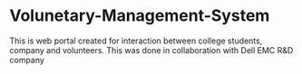 # Volunetary-Management-System
This is web portal created for interaction between college students, company and volunteers. This was done in collaboration with Dell EMC R&amp;D company
